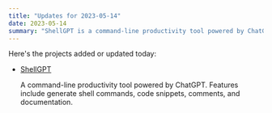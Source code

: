 ```yaml
---
title: "Updates for 2023-05-14"
date: 2023-05-14
summary: "ShellGPT is a command-line productivity tool powered by ChatGPT. It generates shell commands, code snippets, comments, and documentation."
---
```

Here's the projects added or updated today:

- [ShellGPT](https://github.com/TheR1D/shell_gpt)

    A command-line productivity tool powered by ChatGPT. Features include generate shell commands, code snippets, comments, and documentation.

